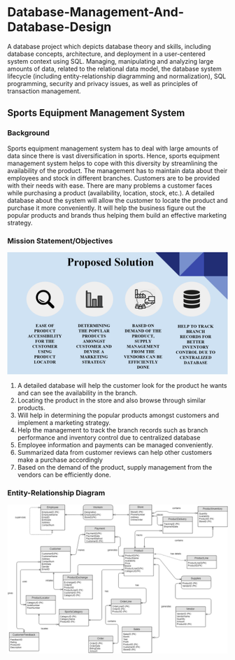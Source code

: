 # Database-Management-And-Database-Design
A database project which depicts database theory and skills, including database concepts, architecture, and deployment in a user-centered system context using SQL. Managing, manipulating and analyzing large amounts of data, related to the relational data model, the database system lifecycle (including entity-relationship diagramming and normalization), SQL programming, security and privacy issues, as well as principles of transaction management.


## Sports Equipment Management System
### Background
Sports equipment management system has to deal with large amounts of data since there is vast
diversification in sports. Hence, sports equipment management system helps to cope with this
diversity by streamlining the availability of the product. The management has to maintain data
about their employees and stock in different branches. Customers are to be provided with their
needs with ease. There are many problems a customer faces while purchasing a product
(availability, location, stock, etc.). A detailed database about the system will allow the customer
to locate the product and purchase it more conveniently. It will help the business figure out the
popular products and brands thus helping them build an effective marketing strategy.
### Mission Statement/Objectives

![ObjectModel](https://github.com/guravtanvi/Database-Management-And-Database-Design/blob/master/ProposedSolutionDMDD.PNG)

1. A detailed database will help the customer look for the product he wants and can see
the availability in the branch.
2. Locating the product in the store and also browse through similar products.
3. Will help in determining the popular products amongst customers and implement a
marketing strategy.
4. Help the management to track the branch records such as branch performance and
inventory control due to centralized database
5. Employee information and payments can be managed conveniently.
6. Summarized data from customer reviews can help other customers make a purchase
accordingly
7. Based on the demand of the product, supply management from the vendors can be
efficiently done.

### Entity-Relationship Diagram

![ObjectModel](https://github.com/guravtanvi/Database-Management-And-Database-Design/blob/master/Final_ERD.png)
